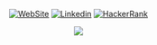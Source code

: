 
<div align="center">

[![WebSite](https://img.shields.io/badge/website-000000?style=for-the-badge&logo=About.me&logoColor=white)](https://douglaslessat.github.io/douglasCurriculum/)
[![Linkedin](https://img.shields.io/badge/LinkedIn-0077B5?style=for-the-badge&logo=linkedin&logoColor=white)](https://www.linkedin.com/in/douglaslessat/) 
[![HackerRank](https://img.shields.io/badge/HackerRank-000000?style=for-the-badge&logo=hackerrank&logoColor=2EC866)](https://www.hackerrank.com/profile/douglaslessat) 
 
</div>
<div align="center">
<img src="https://64.media.tumblr.com/677428305a191be6292b953c224eaa14/2b8f60ec92192a15-be/s1280x1920/b8b3531ab88f320d70526e74ddeec55e72692021.gifv">
</div>
